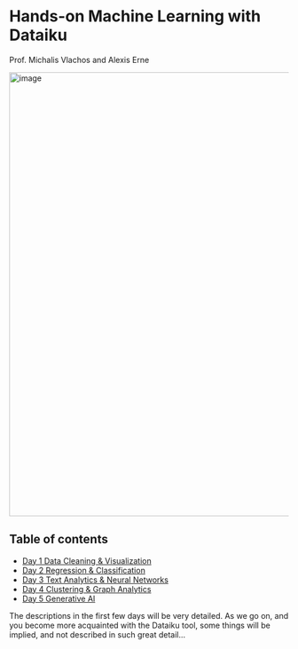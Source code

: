# **Hands-on Machine Learning with Dataiku**

Prof. Michalis Vlachos and  Alexis Erne

<img width="800" alt="image" src="https://github.com/michalis0/ML_dataiku/assets/28807066/1badbcd0-ed0e-48bd-9fac-2e7e2879d2e1">



## Table of contents 
* [Day 1 Data Cleaning & Visualization](/Day%201/README.md)
* [Day 2 Regression & Classification](/Day%202/README.md)
* [Day 3 Text Analytics & Neural Networks](/Day%203/README.md)
* [Day 4 Clustering & Graph Analytics](/Day%204/README.md)
* [Day 5 Generative AI](/Day%205/README.md)

The descriptions in the first few days will be very detailed. As we go on, and you become more acquainted with the Dataiku tool, some things will be implied, and not described in such great detail...
